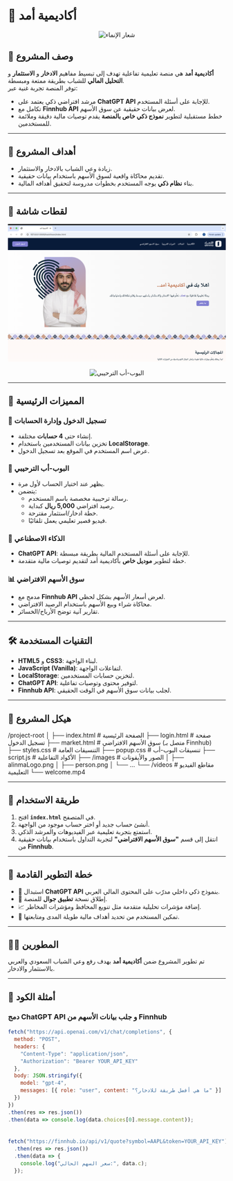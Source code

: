 # 📌 أكاديمية أمد

<p align="center">
  <img src="images/alinmaLogo.png" alt="شعار الإنماء" width="200"/>
</p>

## 📝 وصف المشروع
**أكاديمية أمد** هي منصة تعليمية تفاعلية تهدف إلى تبسيط مفاهيم **الادخار** و **الاستثمار** و **التحليل المالي** للشباب بطريقة ممتعة ومبسطة.  
توفر المنصة تجربة غنية عبر:
- مرشد افتراضي ذكي يعتمد على **ChatGPT API** للإجابة على أسئلة المستخدم.  
- تكامل مع **Finnhub API** لعرض بيانات حقيقية عن سوق الأسهم.  
- خطط مستقبلية لتطوير **نموذج ذكي خاص بالمنصة** يقدم توصيات مالية دقيقة وملائمة للمستخدمين.

---

## 🎯 أهداف المشروع
- زيادة وعي الشباب بالادخار والاستثمار.  
- تقديم محاكاة واقعية لسوق الأسهم باستخدام بيانات حقيقية.  
- بناء **نظام ذكي** يوجه المستخدم بخطوات مدروسة لتحقيق أهدافه المالية.  

---


## 📸 لقطات شاشة

<p align="center">
  <img src="images/Screenshot 2025-08-02 at 10.13.51.png" alt="الصفحة الرئيسية" width="600"/>
</p>

<p align="center">
  <img src="images/screenshot-popup.png" alt="البوب-أب الترحيبي" width="600"/>
</p>

---

## 🚀 المميزات الرئيسية

### 🔑 تسجيل الدخول وإدارة الحسابات
- إنشاء حتى **4 حسابات** مختلفة.
- تخزين بيانات المستخدمين باستخدام **LocalStorage**.
- عرض اسم المستخدم في الموقع بعد تسجيل الدخول.

### 🎉 البوب-أب الترحيبي
- يظهر عند اختيار الحساب لأول مرة.
- يتضمن:
  - رسالة ترحيبية مخصصة باسم المستخدم.
  - رصيد افتراضي **5,000 ريال** كبداية.
  - خطة ادخار/استثمار مقترحة.
  - فيديو قصير تعليمي يعمل تلقائيًا.

### 🤖 الذكاء الاصطناعي
- **ChatGPT API**: للإجابة على أسئلة المستخدم المالية بطريقة مبسطة.
- خطة لتطوير **موديل خاص** بأكاديمية أمد لتقديم توصيات مالية متقدمة.

### 📊 سوق الأسهم الافتراضي
- مدمج مع **Finnhub API** لعرض أسعار الأسهم بشكل لحظي.
- محاكاة شراء وبيع الأسهم باستخدام الرصيد الافتراضي.
- تقارير آنية توضح الأرباح/الخسائر.

---

## 🛠️ التقنيات المستخدمة

- **HTML5** و **CSS3**: لبناء الواجهة.
- **JavaScript (Vanilla)**: لتفاعلات الواجهة.
- **LocalStorage**: لتخزين حسابات المستخدمين.
- **ChatGPT API**: لتوفير محتوى وتوصيات تفاعلية.
- **Finnhub API**: لجلب بيانات سوق الأسهم في الوقت الحقيقي.

---

## 📂 هيكل المشروع

/project-root
│
├── index.html # الصفحة الرئيسية
├── login.html # صفحة تسجيل الدخول
├── market.html # سوق الأسهم الافتراضي (متصل بـ Finnhub)
├── styles.css # التنسيقات العامة
├── popup.css # تنسيقات البوب-أب
├── script.js # الأكواد التفاعلية
├── /images # الصور والأيقونات
│ ├── alinmaLogo.png
│ ├── person.png
│ └── ...
└── /videos # مقاطع الفيديو التعليمية
└── welcome.mp4


---

## 🔗 طريقة الاستخدام
1. افتح **`index.html`** في المتصفح.  
2. أنشئ حساب جديد أو اختر حساب موجود من الواجهة.  
3. استمتع بتجربة تعليمية عبر الفيديوهات والمرشد الذكي.  
4. انتقل إلى قسم **"سوق الأسهم الافتراضي"** لتجربة التداول باستخدام بيانات حقيقية من **Finnhub**.  

---

## 📌 خطة التطوير القادمة
- 🧠 استبدال **ChatGPT API** بنموذج ذكي داخلي مدرّب على المحتوى المالي العربي.  
- 📱 إطلاق نسخة **تطبيق جوال** للمنصة.  
- 📈 إضافة مؤشرات تحليلية متقدمة مثل تنويع المحافظ ومؤشرات المخاطر.  
- 🎯 تمكين المستخدم من تحديد أهداف مالية طويلة المدى ومتابعتها.  

---

## 🧑‍💻 المطورين
تم تطوير المشروع ضمن **أكاديمية أمد** بهدف رفع وعي الشباب السعودي والعربي بالاستثمار والادخار.  

---

## 🔧 أمثلة الكود

### دمج ChatGPT API و جلب بيانات الأسهم من Finnhub
```javascript
fetch("https://api.openai.com/v1/chat/completions", {
  method: "POST",
  headers: {
    "Content-Type": "application/json",
    "Authorization": "Bearer YOUR_API_KEY"
  },
  body: JSON.stringify({
    model: "gpt-4",
    messages: [{ role: "user", content: "ما هي أفضل طريقة للادخار؟" }]
  })
})
.then(res => res.json())
.then(data => console.log(data.choices[0].message.content));


fetch("https://finnhub.io/api/v1/quote?symbol=AAPL&token=YOUR_API_KEY")
  .then(res => res.json())
  .then(data => {
    console.log("سعر السهم الحالي:", data.c);
  });




